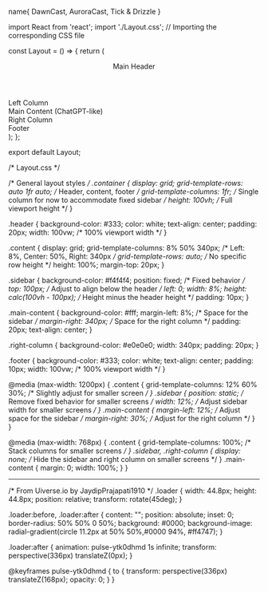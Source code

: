 name{
   DawnCast, AuroraCast, Tick & Drizzle
}

import React from 'react';
import './Layout.css'; // Importing the corresponding CSS file

const Layout = () => {
  return (
    <div className="container">
      <header className="header">Main Header</header>
      <div className="content">
        <div className="sidebar">Left Column</div>
        <div className="main-content">Main Content (ChatGPT-like)</div>
        <div className="right-column">Right Column</div>
      </div>
      <footer className="footer">Footer</footer>
    </div>
  );
};

export default Layout;

/* Layout.css */

/* General layout styles */
.container {
  display: grid;
  grid-template-rows: auto 1fr auto; /* Header, content, footer */
  grid-template-columns: 1fr; /* Single column for now to accommodate fixed sidebar */
  height: 100vh; /* Full viewport height */
}

.header {
  background-color: #333;
  color: white;
  text-align: center;
  padding: 20px;
  width: 100vw; /* 100% viewport width */
}

.content {
  display: grid;
  grid-template-columns: 8% 50% 340px; /* Left: 8%, Center: 50%, Right: 340px */
  grid-template-rows: auto; /* No specific row height */
  height: 100%;
  margin-top: 20px;
}

.sidebar {
  background-color: #f4f4f4;
  position: fixed; /* Fixed behavior */
  top: 100px; /* Adjust to align below the header */
  left: 0;
  width: 8%;
  height: calc(100vh - 100px); /* Height minus the header height */
  padding: 10px;
}

.main-content {
  background-color: #fff;
  margin-left: 8%; /* Space for the sidebar */
  margin-right: 340px; /* Space for the right column */
  padding: 20px;
  text-align: center;
}

.right-column {
  background-color: #e0e0e0;
  width: 340px;
  padding: 20px;
}

.footer {
  background-color: #333;
  color: white;
  text-align: center;
  padding: 10px;
  width: 100vw; /* 100% viewport width */
}

@media (max-width: 1200px) {
  .content {
    grid-template-columns: 12% 60% 30%; /* Slightly adjust for smaller screen */
  }
  .sidebar {
    position: static; /* Remove fixed behavior for smaller screens */
    width: 12%; /* Adjust sidebar width for smaller screens */
  }
  .main-content {
    margin-left: 12%; /* Adjust space for the sidebar */
    margin-right: 30%; /* Adjust for the right column */
  }
}

@media (max-width: 768px) {
  .content {
    grid-template-columns: 100%; /* Stack columns for smaller screens */
  }
  .sidebar,
  .right-column {
    display: none; /* Hide the sidebar and right column on smaller screens */
  }
  .main-content {
    margin: 0;
    width: 100%;
  }
}



----------------------------------------------------------------------
<!-- From Uiverse.io by JaydipPrajapati1910  | location loader-->  
<div class="loader"></div>

/* From Uiverse.io by JaydipPrajapati1910 */ 
.loader {
  width: 44.8px;
  height: 44.8px;
  position: relative;
  transform: rotate(45deg);
}

.loader:before,
.loader:after {
  content: "";
  position: absolute;
  inset: 0;
  border-radius: 50% 50% 0 50%;
  background: #0000;
  background-image: radial-gradient(circle 11.2px at 50% 50%,#0000 94%, #ff4747);
}

.loader:after {
  animation: pulse-ytk0dhmd 1s infinite;
  transform: perspective(336px) translateZ(0px);
}

@keyframes pulse-ytk0dhmd {
  to {
    transform: perspective(336px) translateZ(168px);
    opacity: 0;
  }
}
  
